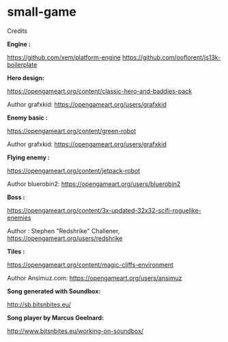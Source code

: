 # small-game

Credits

**Engine :**

https://github.com/xem/platform-engine
https://github.com/ooflorent/js13k-boilerplate


**Hero design:**

https://opengameart.org/content/classic-hero-and-baddies-pack

Author grafxkid: https://opengameart.org/users/grafxkid

**Enemy basic :**

https://opengameart.org/content/green-robot

Author grafxkid: https://opengameart.org/users/grafxkid

**Flying enemy :**

https://opengameart.org/content/jetpack-robot

Author bluerobin2: https://opengameart.org/users/bluerobin2

**Boss :**

https://opengameart.org/content/3x-updated-32x32-scifi-roguelike-enemies

Author :  Stephen "Redshrike" Challener, https://opengameart.org/users/redshrike

**Tiles :**

https://opengameart.org/content/magic-cliffs-environment

Author  Ansimuz.com: https://opengameart.org/users/ansimuz

**Song generated with Soundbox:**

http://sb.bitsnbites.eu/

**Song player by Marcus Geelnard:**

http://www.bitsnbites.eu/working-on-soundbox/